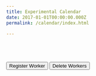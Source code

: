 ```yaml
---
title: Experimental Calendar
date: 2017-01-01T00:00:00.000Z
permalink: /calendar/index.html

---
```


<div class="cal-container">
  <div id="calendar"></div>
</div>
<button style="margin-top: 4em" onclick="registerServiceWorker()">Register Worker</button>
<button style="margin-top: 1em" onclick="deleteServiceWorkers()">Delete Workers</button>

<!-- temporary service worker deleter -->
<script>
  function deleteServiceWorkers() {
    console.log('attempting to delete workers');
    navigator.serviceWorker.getRegistrations().then(function(registrations) {
      for(let registration of registrations) {
        console.log(registration);
        registration.unregister()
      } 
    })
  }

  function registerServiceWorker() {
    console.log('attempting to register a worker');
    if ('serviceWorker' in navigator) {
      navigator.serviceWorker.register('/static/img/simpleSW.js')
        .then((reg) => {
          // registration worked
          console.log('Registration succeeded. Scope is ' + reg.scope);
        }).catch((error) => {
          // registration failed
          console.log('Registration failed with ' + error);
        });
    }
  }

</script>

